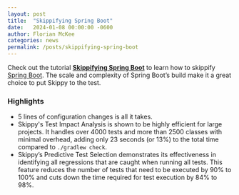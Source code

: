 ```yaml
---
layout: post
title:  "Skippifying Spring Boot"
date:   2024-01-08 00:00:00 -0600
author: Florian McKee
categories: news
permalink: /posts/skippifying-spring-boot
---
```


Check out the tutorial [**Skippifying Spring Boot**](../tutorials/skippifying-spring-boot) to learn how to skippify
[Spring Boot](https://github.com/spring-projects/spring-boot).
The scale and complexity of Spring Boot’s build make it a great choice to put Skippy to the test.

### Highlights

- 5 lines of configuration changes is all it takes.
- Skippy's Test Impact Analysis is shown to be highly efficient for large projects. It handles over 4000 tests and more
  than 2500 classes with minimal overhead, adding only 23 seconds (or 13%) to the total time compared to `./gradlew check`.
- Skippy’s Predictive Test Selection demonstrates its effectiveness in identifying all regressions that are caught when
  running all tests. This feature reduces the number of tests that need to be executed by 90% to 100% and
  cuts down the time required for test execution by 84% to 98%.